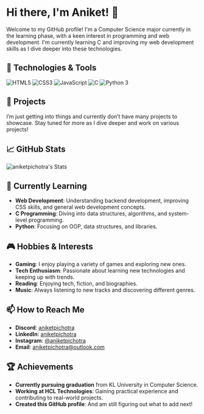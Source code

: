 # Hi there, I'm Aniket! 👋

Welcome to my GitHub profile! I'm a Computer Science major currently in the learning phase, with a keen interest in programming and web development. I'm currently learning C and improving my web development skills as I dive deeper into these technologies.

## 🔧 Technologies & Tools
     
![HTML5](https://img.shields.io/badge/-HTML5-E34F26?style=flat-square&logo=html5&logoColor=white)
![CSS3](https://img.shields.io/badge/-CSS3-1572B6?style=flat-square&logo=css3)
![JavaScript](https://img.shields.io/badge/-JavaScript-F7DF1E?style=flat-square&logo=javascript&logoColor=black)
![C](https://img.shields.io/badge/-C-A8B9CC?style=flat-square&logo=c&logoColor=white)
![Python 3](https://img.shields.io/badge/-Python%203-3776AB?style=flat-square&logo=python&logoColor=white)

## 🚀 Projects

I’m just getting into things and currently don’t have many projects to showcase. Stay tuned for more as I dive deeper and work on various projects!

## 📈 GitHub Stats

![aniketpichotra's Stats](https://github-readme-stats.vercel.app/api?username=aniketpichotra&theme=default&show_icons=true&hide_border=true&count_private=true)

## 🌱 Currently Learning

- **Web Development**: Understanding backend development, improving CSS skills, and general web development concepts.
- **C Programming**: Diving into data structures, algorithms, and system-level programming.
- **Python**: Focusing on OOP, data structures, and libraries.

## 🎮 Hobbies & Interests

- **Gaming**: I enjoy playing a variety of games and exploring new ones.
- **Tech Enthusiasm**: Passionate about learning new technologies and keeping up with trends.
- **Reading**: Enjoying tech, fiction, and biographies.
- **Music**: Always listening to new tracks and discovering different genres.

## 📫 How to Reach Me

- **Discord**: [aniketpichotra](http://discordapp.com/users/1238814025542799454)
- **LinkedIn**: [aniketpichotra](https://www.linkedin.com/in/aniketpichotra)
- **Instagram**: [@aniketpichotra](https://www.instagram.com/aniketpichotra)
- **Email**: [aniketpichotra@outlook.com](mailto:aniketpichotra@outlook.com)

## 🏆 Achievements

- **Currently pursuing graduation** from KL University in Computer Science.
- **Working at HCL Technologies**: Gaining practical experience and contributing to real-world projects.
- **Created this GitHub profile**: And am still figuring out what to add next!
